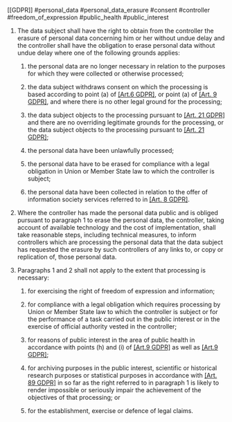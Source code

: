 [[GDPR]] #personal_data #personal_data_erasure #consent #controller #freedom_of_expression #public_health  #public_interest 


1. The data subject shall have the right to obtain from the controller the erasure of personal data concerning him or her without undue delay and the controller shall have the obligation to erase personal data without undue delay where one of the following grounds applies:
	1. the personal data are no longer necessary in relation to the purposes for which they were collected or otherwise processed;
	
	2. the data subject withdraws consent on which the processing is based according to point (a) of [[Art.6 GDPR]](1), or point (a) of [[Art. 9 GDPR]](2), and where there is no other legal ground for the processing;
	
	3. the data subject objects to the processing pursuant to [[Art. 21 GDPR]](1) and there are no overriding legitimate grounds for the processing, or the data subject objects to the processing pursuant to [[Art. 21 GDPR]](2);
	
	4. the personal data have been unlawfully processed;
	
	5. the personal data have to be erased for compliance with a legal obligation in Union or Member State law to which the controller is subject;
	
	6. the personal data have been collected in relation to the offer of information society services referred to in [[Art. 8 GDPR]](1).


2. Where the controller has made the personal data public and is obliged pursuant to paragraph 1 to erase the personal data, the controller, taking account of available technology and the cost of implementation, shall take reasonable steps, including technical measures, to inform controllers which are processing the personal data that the data subject has requested the erasure by such controllers of any links to, or copy or replication of, those personal data.

3. Paragraphs 1 and 2 shall not apply to the extent that processing is necessary:

	
	1. for exercising the right of freedom of expression and information;
	
	2. for compliance with a legal obligation which requires processing by Union or Member State law to which the controller is subject or for the performance of a task carried out in the public interest or in the exercise of official authority vested in the controller;
	
	3. for reasons of public interest in the area of public health in accordance with points (h) and (i) of [[Art.9 GDPR]](2) as well as [[Art.9 GDPR]](3);
	
	4. for archiving purposes in the public interest, scientific or historical research purposes or statistical purposes in accordance with [[Art. 89 GDPR]](1) in so far as the right referred to in paragraph 1 is likely to render impossible or seriously impair the achievement of the objectives of that processing; or
	
	5. for the establishment, exercise or defence of legal claims.





